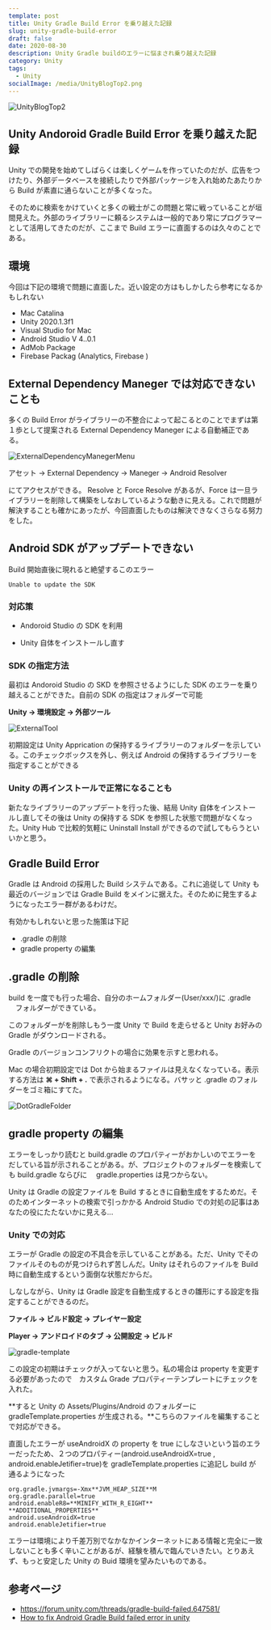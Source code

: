 ```yaml
---
template: post
title: Unity Gradle Build Error を乗り越えた記録
slug: unity-gradle-build-error
draft: false
date: 2020-08-30
description: Unity Gradle buildのエラーに悩まされ乗り越えた記録
category: Unity
tags:
  - Unity
socialImage: /media/UnityBlogTop2.png
---
```


![UnityBlogTop2](/media/UnityBlogTop2.png)

## Unity Andoroid Gradle Build Error を乗り越えた記録

Unity での開発を始めてしばらくは楽しくゲームを作っていたのだが、広告をつけたり、外部データベースを接続したりで外部パッケージを入れ始めたあたりから Build が素直に通らないことが多くなった。

そのために検索をかけていくと多くの戦士がこの問題と常に戦っていることが垣間見えた。外部のライブラリーに頼るシステムは一般的であり常にプログラマーとして活用してきたのだが、ここまで Build エラーに直面するのは久々のことである。

## 環境

今回は下記の環境で問題に直面した。近い設定の方はもしかしたら参考になるかもしれない

- Mac Catalina
- Unity 2020.1.3f1
- Visual Studio for Mac
- Android Studio V 4..0.1
- AdMob Package
- Firebase Packag (Analytics, Firebase )

## External Dependency Maneger では対応できないことも

多くの Build Error がライブラリーの不整合によって起こるとのことでまずは第１歩として提案される External Dependency Maneger による自動補正である。

![ExternalDependencyManegerMenu](/media/ExternalDependencyManegerMenu.png)

アセット -> External Dependency -> Maneger -> Android Resolver

にてアクセスができる。 Resolve と Force Resolve があるが、Force は一旦ライブラリーを削除して構築をしなおしているような動きに見える。これで問題が解決することも確かにあったが、今回直面したものは解決できなくさらなる努力をした。

## Android SDK がアップデートできない

Build 開始直後に現れると絶望するこのエラー

`Unable to update the SDK`

### 対応策

- Andoroid Studio の SDK を利用

- Unity 自体をインストールし直す

### SDK の指定方法

最初は Andoroid Studio の SKD を参照させるようにした SDK のエラーを乗り越えることができた。自前の SDK の指定はフォルダーで可能

**Unity -> 環境設定 -> 外部ツール**

![ExternalTool](/media/ExternalTool.png)

初期設定は Unity Apprication の保持するライブラリーのフォルダーを示している。このチェックボックスを外し、例えば Android の保持するライブラリーを指定することができる

### Unity の再インストールで正常になることも

新たなライブラリーのアップデートを行った後、結局 Unity 自体をインストールし直してその後は Unity の保持する SDK を参照した状態で問題がなくなった。Unity Hub で比較的気軽に Uninstall Install ができるので試してもらうといいかと思う。

## Gradle Build Error

Gradle は Android の採用した Build システムである。これに追従して Unity も最近のバージョンでは Gradle Build をメインに据えた。そのために発生するようになったエラー群があるわけだ。

有効かもしれないと思った施策は下記

- .gradle の削除
- gradle property の編集

## .gradle の削除

build を一度でも行った場合、自分のホームフォルダー(User/xxx/)に .gradle 　フォルダーができている。

このフォルダーがを削除しもう一度 Unity で Build を走らせると Unity お好みの Gradle がダウンロードされる。

Gradle のバージョンコンフリクトの場合に効果を示すと思われる。

Mac の場合初期設定では Dot から始まるファイルは見えなくなっている。表示する方法は **⌘ + Shift + .** で表示されるようになる。バサッと .gradle のフォルダーをゴミ箱にすてた。

![DotGradleFolder](/media/DotGradleFolder.png)

## gradle property の編集

エラーをしっかり読むと build.gradle のプロパティーがおかしいのでエラーをだしている旨が示されることがある。が、プロジェクトのフォルダーを検索しても build.gradle ならびに　 gradle.properties は見つからない。

Unity は Gradle の設定ファイルを Build するときに自動生成をするためだ。そのためインターネットの検索で引っかかる Android Studio での対処の記事はあなたの役にたたないかに見える...

### Unity での対応

エラーが Gradle の設定の不具合を示していることがある。ただ、Unity でそのファイルそのものが見つけられず苦しんだ。Unity はそれらのファイルを Build 時に自動生成するという面倒な状態だからだ。

しなしながら、Unity は Gradle 設定を自動生成するときの雛形にする設定を指定することができるのだ。

**ファイル -> ビルド設定 -> プレイヤー設定**

**Player -> アンドロイドのタブ -> 公開設定 -> ビルド**

![gradle-template](/media/gradle-template.png)

この設定の初期はチェックが入ってないと思う。私の場合は property を変更する必要があったので　カスタム Grade プロパティーテンプレートにチェックを入れた。

**すると Unity の Assets/Plugins/Android のフォルダーに gradleTemplate.properties が生成される。**こちらのファイルを編集することで対応ができる。

直面したエラーが useAndroidX の property を true にしなさいという旨のエラーだったため、２つのプロパティー(android.useAndroidX=true
, android.enableJetifier=true)を gradleTemplate.properties に追記し build が通るようになった

```
org.gradle.jvmargs=-Xmx**JVM_HEAP_SIZE**M
org.gradle.parallel=true
android.enableR8=**MINIFY_WITH_R_EIGHT**
**ADDITIONAL_PROPERTIES**
android.useAndroidX=true
android.enableJetifier=true
```

エラーは環境により千差万別でなかなかインターネットにある情報と完全に一致しないことも多く辛いことがあるが、経験を積んで臨んでいきたい。とりあえず、もっと安定した Unity の Buid 環境を望みたいものである。

## 参考ページ

- https://forum.unity.com/threads/gradle-build-failed.647581/
- [How to fix Android Gradle Build failed error in unity](https://www.unity3d.co.in/2020/08/how-to-fix-android-gradle-build-failed.html)
